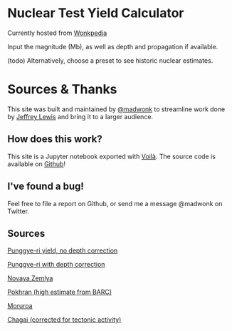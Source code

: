 # Nuclear Test Yield Calculator

Currently hosted from [Wonkpedia](https://calc.wonkpedia.org/yield)

Input the magnitude (Mb), as well as depth and propagation if available.

(todo) Alternatively, choose a preset to see historic nuclear estimates.

# Sources & Thanks

This site was built and maintained by [@madwonk](https://twitter.com/madwonk) to streamline work done by [Jeffrey Lewis](https://twitter.com/ArmsControlWonk) and bring it to a larger audience.

## How does this work?
This site is a Jupyter notebook exported with [Voilà](https://github.com/voila-dashboards/voila). The source code is available on [Github](https://github.com/BenMueller/nuclear-testing-calculator)!

## I've found a bug!
Feel free to file a report on Github, or send me a message @madwonk on Twitter.

## Sources
[Punggye-ri yield, no depth correction](http://dx.doi.org/10.1785/0120100202)

[Punggye-ri with depth correction](https://doi.org/10.1002/grl.50607)

[Novaya Zemlya](www.jstor.org/stable/26977)

[Pokhran (high estimate from BARC)](http://web.archive.org/web/20010720043355/http://www.barc.ernet.in/webpages/milestones/drs_03.html)

[Moruroa](https://apps.dtic.mil/dtic/tr/fulltext/u2/a228258.pdf)

[Chagai (corrected for tectonic activity)](https://apps.dtic.mil/dtic/tr/fulltext/u2/a228258.pdf)
